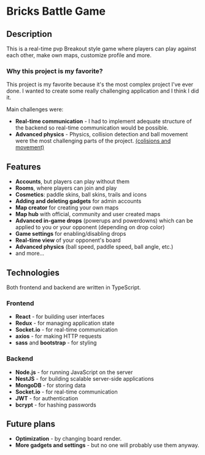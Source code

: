 # Bricks Battle Game

## Description
This is a real-time pvp Breakout style game where players can play against each other, make own maps, customize profile and more.

### Why this project is my favorite?
This project is my favorite because it's the most complex project I've ever done.
I wanted to create some really challenging application and I think I did it.

Main challenges were:
- **Real-time communication** - I had to implement adequate structure of the backend so real-time communication would be possible.
- **Advanced physics** - Physics, collision detection and ball movement were the most challenging parts of the project. [(colisions and movement)](https://github.com/atakowiec/bricks-battle-game/blob/a9be1d962445880eee7144a9c7858fc2fab4b207/bricks-battle-server/src/game/components/ball.ts#L44)

## Features
- **Accounts**, but players can play without them
- **Rooms**, where players can join and play
- **Cosmetics**: paddle skins, ball skins, trails and icons
- **Adding and deleting gadgets** for admin accounts
- **Map creator** for creating your own maps
- **Map hub** with official, community and user created maps
- **Advanced in-game drops** (powerups and powerdowns) which can be applied to you or your opponent (depending on drop color)
- **Game settings** for enabling/disabling drops
- **Real-time view** of your opponent's board 
- **Advanced physics** (ball speed, paddle speed, ball angle, etc.)
- and more...

## Technologies

Both frontend and backend are written in TypeScript.

### Frontend
- **React** - for building user interfaces
- **Redux** - for managing application state
- **Socket.io** - for real-time communication
- **axios** - for making HTTP requests
- **sass** and **bootstrap** - for styling

### Backend
- **Node.js** - for running JavaScript on the server
- **NestJS** - for building scalable server-side applications
- **MongoDB** - for storing data
- **Socket.io** - for real-time communication
- **JWT** - for authentication
- **bcrypt** - for hashing passwords

## Future plans
- **Optimization** - by changing board render.
- **More gadgets and settings** - but no one will probably use them anyway.
